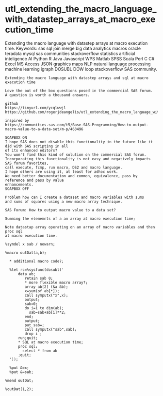 # utl_extending_the_macro_language_with_datastep_arrays_at_macro_execution_time
Extending the macro language with datastep arrays at macro execution time.  Keywords: sas sql join merge big data analytics macros oracle teradata mysql sas communities stackoverflow statistics artificial inteligence AI Python R Java Javascript WPS Matlab SPSS Scala Perl C C# Excel MS Access JSON graphics maps NLP natural language processing machine learning igraph DOSUBL DOW loop stackoverflow SAS community.

    Extending the macro language with datastep arrays and sql at macro execution time

    Love the out of the box questions posed in the commercial SAS forum.
    A question is worth a thousand answers.

    github
    https://tinyurl.com/ycqlwwjl
    https://github.com/rogerjdeangelis/utl_extending_the_macro_language_with_datastep_arrays_at_macro_execution_time

    inspired by
    https://communities.sas.com/t5/Base-SAS-Programming/How-to-output-macro-value-to-a-data-set/m-p/463496

    SOAPBOX ON
    I hope SAS does not disable this functionality in the future like it did with SAS scripting in all
    of its enhanced editors?
    You won't find this kind of solution on the commercial SAS forum.
    Incorporating this functionality is not easy and negatively impacts SAS forum favorites,
    call execute, fcmp, run macro, DS2 and macro language.
    I hope others are using it, at least for adhoc work.
    We need better documentation and common, equivalence, pass by reference and pass by value
    enhancements.
    SOAPBOX OFF

    Problem how can I create a dataset and macro variables with sums
    and sums of squares using a new macro array technique.

    SAS Forum: How to output macro value to a data set?

    Summing the elememnts of a an array at macro execution time;

    Note datastap array operating on an array of macro variables and then proc sql
    at macro execution time.

    %symdel x sab / nowarn;

    %macro outDat(a,b);

      * additional macro code?;

      %let rc=%sysfunc(dosubl('
          data ab;
             retain sab 0;
             * more flexible macro array?;
             array ab[2] (&a &b);
             x=sum(of ab[*]);
             call symputx("x",x);
             output;
             sab=0;
             do i=1 to dim(ab);
               sab=sab+ab[i]**2;
             end;
             output;
             put sab=;
             call symputx("sab",sab);
             drop i ;
          run;quit;
          * SQL at macro execution time;
          proc sql;
            select * from ab
          ;quit;
      '));

      %put &=x;
      %put &=sab;

    %mend outDat;

    %outDat(1,2);
